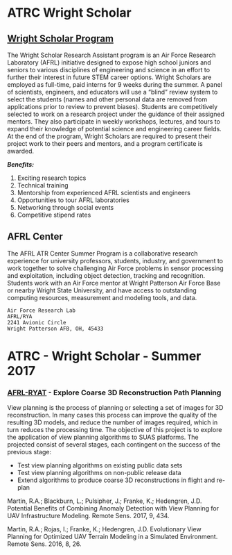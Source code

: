# ATRC Wright Scholar

## [Wright Scholar Program](http://www.wpafb.af.mil/Welcome/Fact-Sheets/Display/Article/985968/wright-scholar-research-assistant-program/)

The Wright Scholar Research Assistant program is an Air Force Research Laboratory (AFRL) initiative designed to expose high school juniors and seniors to various disciplines of engineering and science in an effort to further their interest in future STEM career options. Wright Scholars are employed as full-time, paid interns for 9 weeks during the summer. A panel of scientists, engineers, and educators will use a “blind” review system to select the students (names and other personal data are removed from applications prior to review to prevent biases). Students are competitively selected to work on a research project under the guidance of their assigned mentors. They also participate in weekly workshops, lectures, and tours to expand their knowledge of potential science and engineering career fields. At the end of the program, Wright Scholars are required to present their project work to their peers and mentors, and a program certificate is awarded.

***Benefits:***
1. Exciting research topics
2. Technical training
3. Mentorship from experienced AFRL scientists and engineers
4. Opportunities to tour AFRL laboratories
5. Networking through social events
6. Competitive stipend rates

## AFRL Center
The AFRL ATR Center Summer Program is a collaborative research experience for university professors, students, industry, and  government to work together to solve challenging Air Force problems in sensor processing and exploitation, including object 
detection, tracking and recognition. Students work with an Air Force mentor at Wright Patterson Air Force Base or 
nearby Wright State University, and have access to outstanding computing resources, measurement and modeling tools, and data.
```
Air Force Research Lab
AFRL/RYA
2241 Avionic Circle
Wright Patterson AFB, OH, 45433
```

# ATRC - Wright Scholar - Summer 2017

### [AFRL-RYAT](https://github.com/AFRL-RY/Explore-Coarse-3D-Reconstruction-Path-Planning-ATRC-Summer-2017) - Explore Coarse 3D Reconstruction Path Planning

View planning is the process of planning or selecting a set of images for 3D reconstruction. In many cases this process can improve the quality of the resulting 3D models, and reduce the number of images required, which in turn reduces the processing time. The objective of this project is to explore the application of view planning algorithms to SUAS platforms. The projected consist of several stages, each contingent on the success of the previous stage:
  * Test view planning algorithms on existing public data sets
  * Test view planning algorithms on non-public release data
  * Extend algorithms to produce coarse 3D reconstructions in flight and re-plan
  
Martin, R.A.; Blackburn, L.; Pulsipher, J.; Franke, K.; Hedengren, J.D. Potential Benefits of Combining Anomaly Detection with View Planning for UAV Infrastructure Modeling. Remote Sens. 2017, 9, 434.

Martin, R.A.; Rojas, I.; Franke, K.; Hedengren, J.D. Evolutionary View Planning for Optimized UAV Terrain Modeling in a Simulated Environment. Remote Sens. 2016, 8, 26.


